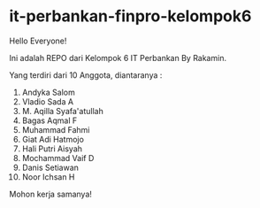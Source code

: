 # it-perbankan-finpro-kelompok6
Hello Everyone! 

Ini adalah REPO dari Kelompok 6 IT Perbankan By Rakamin.

Yang terdiri dari 10 Anggota, diantaranya :
1. Andyka Salom
2. Vladio Sada A
3. M. Aqilla
Syafa'atullah
4. Bagas Aqmal F
5. Muhammad Fahmi
6. Giat Adi Hatmojo
7. Hali Putri Aisyah
8. Mochammad Vaif D
9. Danis Setiawan
10. Noor Ichsan H

Mohon kerja samanya!
